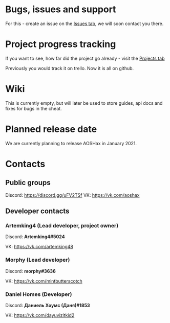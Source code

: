 # Bugs, issues and support
For this - create an issue on the [Issues tab](https://github.com/aoshax/Support/issues), we will soon contact you there.

# Project progress tracking
If you want to see, how far did the project go already - visit the [Projects tab](https://github.com/aoshax/Support/projects)

Previously you would track it on trello. Now it is all on github.

# Wiki
This is currently empty, but will later be used to store guides, api docs and fixes for bugs in the cheat. 

# Planned release date
We are currently planning to release AOSHax in January 2021.

# Contacts 
## Public groups
Discord: https://discord.gg/uFV2TSf
VK: https://vk.com/aoshax
## Developer contacts
### Artemking4 (Lead developer, project owner)
Discord: **Artemking4#5024**

VK: https://vk.com/artemking48
### Morphy (Lead developer)
Discord: **morphy#3636**

VK: https://vk.com/mintbutterscotch
### Daniel Homes (Developer)
Discord: **Даниель Хоумс (Даня)#1853**

VK: https://vk.com/dayuvizitkid2
